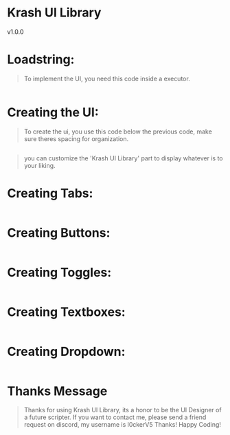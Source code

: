 # Krash UI Library
v1.0.0

# Loadstring:
> To implement the UI, you need this code inside a executor.
```

```

# Creating the UI:
> To create the ui, you use this code below the previous code, make sure theres spacing for organization.
```

```
> you can customize the 'Krash UI Library' part to display whatever is to your liking.

# Creating Tabs:

```

```

# Creating Buttons:

```

```

# Creating Toggles:

```

```

# Creating Textboxes:

```

```

# Creating Dropdown:

```

```

# Thanks Message
> Thanks for using Krash UI Library, its a honor to be the UI Designer of a future scripter. If you want to contact me, please send a friend request on discord, my username is l0ckerV5 Thanks! Happy Coding!
